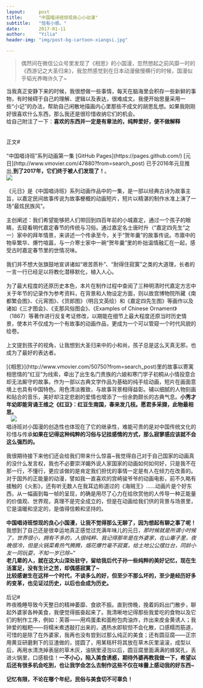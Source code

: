 ```yaml
---
layout:     post
title:      "中国唱诗班惊现良心小动漫"
subtitle:   "恰有小感。"
date:       2017-01-11
author:     "Yilia"
header-img: "img/post-bg-cartoon-xiangsi.jpg"

---
```


> 偶然间在微信公众号里发现了《相思》的小国漫，忽然想起之前风靡一时的《西游记之大圣归来》，我忽然感觉到在日本动漫傲慢横行的时候，国漫似乎韬光养晦许久了~
<div>
   当我真正安静下来的时候，我很想做一些事情，每天在脑海里会积存一些新鲜的事物，有时候碍于自己的理解、逻辑以及表达，很难成文。我便开始思量采用一些“小记”的办法，帮助自己闲散地描画内心里那些不成文的胡思乱想。如果我刚刚好很喜欢什么东西，那么我还是很珍惜收纳它们的机会。
    <br> 给自己附注了一下：<b>喜欢的东西并一定是有章法的，纯粹爱好，便不做解释</b>
    <br>
    <br>
    <br>正文#
    <br>
    <br>“中国唱诗班”系列动画第一集  [GitHub Pages](https://pages.github.com/)   [元日](http://www.vmovier.com/47880?from=search_post) 已于2016年元旦推出,<b>到了2017年，它们终于被人们发现了！</b>。
    <br> <img class="shadow" src="https://github.com/Yilia-Young/Yilia-Young.github.io/blob/master/img/post-bg-cartoon-yuanri.jpg" >
    <br>
    <br>  《元日》是《中国唱诗班》系列动画作品中的一集，是一部以经典古诗为故事主旨，以嘉定民间故事传说为故事梗概的动画短片，短片以精湛的制作水准上演了一场“最炫民族风”。
    <br>
    <br>  主创阐述：我们希望能够把人们带回到四百年前的小城嘉定，通过一个孩子的眼睛，去窥看明代嘉定春节的传统与习俗。通过嘉定名士唐时升（“嘉定四先生”之一）家中的拜年情景，来讲述一个传承至今，关于“贺年羹”的故事传说。市廪中的物阜繁华、爆竹喧嚣，与一介寒士家中一碗“贺年羹”里的朴拙温情融汇在一起，感受古时嘉定春节里的世情况味。
    <br>
    <br>  我们并不想大张旗鼓地宣讲诸如“艰苦质朴”、“耐得住寂寞”之类的大道理，长者的一言一行已经足以将教化潜移默化，植入人心。
    <br>
    <br>  为了最大程度的还原历史本色，本片在制作过程中查阅了三种明清时代嘉定方志中关于年节的记录作为参考资料，在背景和人物设定方面，则以故宫博物院所藏《南都繁会图》、《元宵图》、《货郎图》（明吕文英绘）和《嘉定四先生图》等画作以及诸如《三才图会》、《支那风俗图会》、《Examples of Chinese Ornament》（1867）等著作进行反复考证修改，以期能在细节上最大程度还原当时历史情景，使本片不仅成为一个有故事的动画作品，更成为一个可以管窥一个时代风貌的绘卷。
    <br>
    <br>  上文提到孩子的视角，让我想到大圣归来中的小和尚，孩子总是这么天真无邪，也成为了最好的表达者。
    <br>
    <br>  [《相思》](http://www.vmovier.com/50750?from=search_post)里的故事以寄寓相思情的“红豆”为线索，牵出了出生名门贵族的六娘和寒门学子初桐从小情投意合却无法厮守的故事。作为一部以古典文学作品为基础的纯手绘动画，短片在画面意境上也具有中国特色。用色清淡雅致，与故事背景相得益彰。辅以细腻的人物刻画和贴合的音乐，美好却注定悲剧的爱情也增添了一份余韵颇长的古典气息。<b>小秀才年幼即能背诵王维之《红豆》：红豆生南国，春来发几枝。愿君多采撷，此物最相思。</b>
    <br>
    <img class="shadow" src="https://github.com/Yilia-Young/Yilia-Young.github.io/blob/master/img/post-bg-cartoon-poem.jpg" >
    <br>  唱诗班对小国漫的创造性也体现在了它的继承性，难能可贵的是对中国传统文化的珍惜与传承<b>如果在记得这种纯粹的习俗与记挂感情的方式，那么寂寥感应该就不会这么强烈的。</b>
    <br>
    <br>  我很期待接下来他们还会给我们带来什么惊喜~我觉得自己对于自己国家的动画真的没什么发言权，我也不必要崇洋媚外说人家国家的动画如何如何好，只是我不在那一行，不懂行，更应该做的是肯定我们担忧的事情一定是有人在倾力在改善的。对于国外的正能量的动漫，譬如我一直喜欢的宫崎骏爷爷的动画电影，前不久略有接触的《火影》，还有听无数人在我耳边称道过的《海贼王》……动画片是个好东西，从一幅画到每一帧的呈现，的确是用尽了心力在给欣赏他的人传导一种正能量的价值观、世界观，真理不是完全成立的，但是在动画给我们供的背景与场景里，它是温暖和坚定的，是值得信赖和坚持的。
    <br>
    <br><b>  中国唱诗班惊现的良心小国漫，让我不觉得那么无聊了，因为想起有聊之事了呢！</b>我想到了自己还是很幸运地真正感觉过充满年味儿的元日，<i>那时候就是所谓小时候了，世界很小，拥有不多的，人很纯粹、我记得那年是在外婆家，在山寨子里，夜晚很冷，但是火锅菜肴热气腾腾，烟花爆竹毫不寂寞，给土地公公摆灶台，同龄小友一同玩耍，不知一岁已除~</i>”
    <br><b>  老几辈的人，就在这大山深处驻守，留给我后代子孙一些纯粹的美好记忆，现在生活富足，没有生计之苦，却偶感寂寞了~</b>
    <br><b>  比较感谢生在这样一个时代，不谈多么的好，但至少不那么坏的，至少是经历好多的变革，也见证过历史，以后也会成为历史。</b>  
    <br> 
    <br> 后记#
    <br>  昨夜晚睡导致今天整日的精神萎靡、食欲不振。直到傍晚，挽着妈妈出门散步，聊起外婆家各种美食，我便觉得振奋起来了。我清晰地记得那些我爱吃的食物以及它们的制作工序，例如：芙蓉——用鸡蛋柔和面粉包肉油炸，炸出来皮金黄诱人；我钟爱的糍粑——将糯米煮透敲打出来的，遇热水即软但不会化散，口感糯而筋道，可惜的是除了在外婆家，我再也没有尝到过那么纯正的美食；还有圆豆腐——正宗用黄豆研磨剩下的豆渣做的，搓圆了，用某秸秆将其放在草木灰里滚滚，成型以后，再用水清洗掉表层的草木灰，油锅里浸泡以后，圆豆腐里面满满的蜂窝孔，丢进火锅里，口感极佳！<b>一不小心，陷入美食诱惑，期待外婆再教我做一下，希望以后还有很多机会吃到，也让我学会怎么去制作这些不仅在味蕾上感动我的好东西~</b>
    <br>
    <br><b>记忆有限，不论在哪个年纪，民俗与美食切不可辜负！</b>
    <br>
    <br>
</div>

